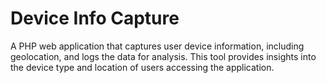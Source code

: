 # Device Info Capture

A PHP web application that captures user device information, including geolocation, and logs the data for analysis. This tool provides insights into the device type and location of users accessing the application.
